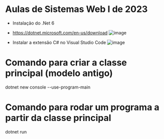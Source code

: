 # Aulas de Sistemas Web I de 2023

- Instalação do .Net 6
- https://dotnet.microsoft.com/en-us/download
![image](https://user-images.githubusercontent.com/53703505/218477205-30326e7d-0e3c-468e-ae22-1cb8dbfde2dc.png)

- Instalar a extensão C# no Visual Studio Code
![image](https://user-images.githubusercontent.com/53703505/218476983-6d0fcd4a-0568-4b83-a392-9a9a0fc431fd.png)

# Comando para criar a classe principal (modelo antigo)
dotnet new console --use-program-main
# Comando para rodar um programa a partir da classe principal
dotnet run
